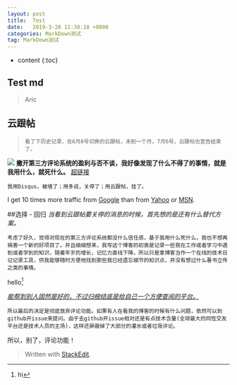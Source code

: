 ```yaml
---
layout: post
title:  Test
date:   2019-3-20 11:30:28 +0800
categories: MarkDown测试
tag: MarkDown测试
---
```


* content
{:toc}

## Test md

> Aric

## 云跟帖

>     看了下历史记录，在6月8号切换的云跟帖，未到一个月，7月6号，云跟帖也宣告结束了。

![](https://lounlay.github.io/styles/images/abandon-comments/yungentie-abandon.png) 
**撇开第三方评论系统的盈利与否不谈，我好像发现了什么不得了的事情，就是我用什么，就死什么。**
[超链接](https://lounlay.github.io/styles/images/abandon-comments/yungentie-abandon.png) 

`我用Disqus，被墙了；用多说，关停了；用云跟帖，挂了。`

I get 10 times more traffic from [Google][1] than from [Yahoo][2] or [MSN][3].  

[1]: http://google.com/        "Google" 
[2]: http://search.yahoo.com/  "Yahoo Search" 
[3]: http://search.msn.com/    "MSN Search"

##选择 - 回归
_当看到云跟帖要关停的消息的时候，首先想的是还有什么替代方案。_

    考虑了好久，觉得对现在的第三方评论系统都没什么信任感，基于我用什么死什么，我也不想再祸害一个新的好项目了。并且细细想来，我写这个博客的初衷是记录一些我在工作或者学习中遇到或者学到的知识，随着年岁的增长，记忆力直线下降，所以只是拿博客当作一个在线的技术日记记录工具，供我能够随时方便地找到那些我已经遗忘细节的知识点，并没有想过什么著书立传之类的事情。

hello[^hello]


[^hello]: hi

*[能帮到别人固然是好的，不过归根结底是给自己一个方便查阅的平台。](sssd)*

    所以最后的决定是彻底放弃评论功能。如果有人在看我的博客的时候有什么问题，依然可以到github开issue来提问。由于去github开issue相对还是有点技术含量(全球最大的同性交友平台还是技术人员的主场)，这样还屏蔽掉了大部分的灌水或者垃圾评论。

所以，别了，评论功能！

> Written with [StackEdit](https://stackedit.io/).
